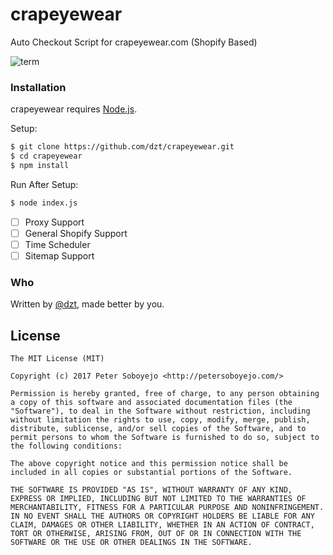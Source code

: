 # crapeyewear
Auto Checkout Script for crapeyewear.com (Shopify Based)

![term](http://i.imgur.com/HHyh0KG.png)

### Installation

crapeyewear requires [Node.js](http://nodejs.org/).

Setup:

```sh
$ git clone https://github.com/dzt/crapeyewear.git
$ cd crapeyewear
$ npm install
```
Run After Setup:

```sh
$ node index.js
```

- [ ] Proxy Support
- [ ] General Shopify Support
- [ ] Time Scheduler
- [ ] Sitemap Support

### Who
Written by <a href="http://petersoboyejo.com/">@dzt</a>, made better by you.

## License

```
The MIT License (MIT)

Copyright (c) 2017 Peter Soboyejo <http://petersoboyejo.com/>

Permission is hereby granted, free of charge, to any person obtaining a copy of this software and associated documentation files (the "Software"), to deal in the Software without restriction, including without limitation the rights to use, copy, modify, merge, publish, distribute, sublicense, and/or sell copies of the Software, and to permit persons to whom the Software is furnished to do so, subject to the following conditions:

The above copyright notice and this permission notice shall be included in all copies or substantial portions of the Software.

THE SOFTWARE IS PROVIDED "AS IS", WITHOUT WARRANTY OF ANY KIND, EXPRESS OR IMPLIED, INCLUDING BUT NOT LIMITED TO THE WARRANTIES OF MERCHANTABILITY, FITNESS FOR A PARTICULAR PURPOSE AND NONINFRINGEMENT. IN NO EVENT SHALL THE AUTHORS OR COPYRIGHT HOLDERS BE LIABLE FOR ANY CLAIM, DAMAGES OR OTHER LIABILITY, WHETHER IN AN ACTION OF CONTRACT, TORT OR OTHERWISE, ARISING FROM, OUT OF OR IN CONNECTION WITH THE SOFTWARE OR THE USE OR OTHER DEALINGS IN THE SOFTWARE.
```
